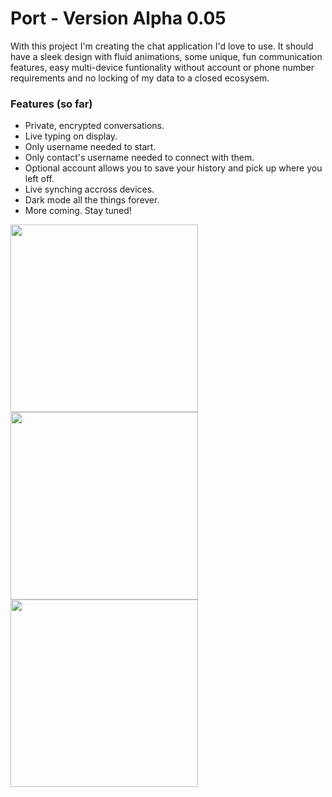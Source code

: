 <h1>Port - Version Alpha 0.05</h1>
<p>
With this project I'm creating the chat application I'd love to use. It should have a sleek design with fluid animations, some unique, fun communication features, easy multi-device funtionality without account or phone number requirements and no locking of my data to a closed ecosysem.
</p>
<h3>Features (so far)</h3>
<ul>
        <li>Private, encrypted conversations.</li>
        <li>Live typing on display.</li>
        <li>Only username needed to start.</li>
        <li>Only contact's username needed to connect with them.</li>
        <li>Optional account allows you to save your history and pick up where you left off.</li>
        <li>Live synching accross devices.</li>
        <li>Dark mode all the things forever.</li>
        <li>More coming. Stay tuned!</li>
</ul>
<p float="left">
        <img height="300px" width="auto" src="https://lh3.googleusercontent.com/pw/ACtC-3dL3uKu0hniU_SbZoxe09kwoCC0c7t2gbZeHUFLgz_mZuanAHDT3La9Ha6RDlz0R5zyonORoPyxs7iGX6VYQA3Bp5wKsifeL9_4DpKFee7VFv31TSqZsqx0w1DRcAvQiD_46UsvryGNV2QcKXLFV_3lXA=w1380-h863-no?authuser=0" />
        <img height="300px" width="auto" src="https://lh3.googleusercontent.com/pw/ACtC-3da1ft-OxXtsyLQz0cJfc4aICCQkveb7y_pOds0VKwwq51KW-OVzBwcJYqXxhsrC6GeF-4ZrNtfhAclklwtviyPNcdImHVH81vUwcW2etByRZcylpZBtEBqzTWzbJdwNIp8Cwtou2sAC_RnIy9T4-dHfA=w450-h972-no?authuser=0" />
        <img height="300px" width="auto" src="https://lh3.googleusercontent.com/pw/ACtC-3dbjAReaOG5-EjW7pjWvCtXizt9cJ-wOtYct2lGPpz-O74YWcqPT7NvVue92r9Mx5cuHvdkumtpjbpWGGV_-up7fGL2e_9e0Zkg6hXk6Bzu5f530sMcPjmmpaWVDbNRxkVflunGXWCnopclGM8HI7hPMQ=w450-h972-no?authuser=0" />
</p>
